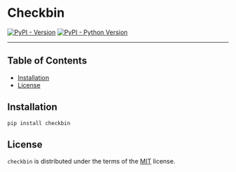 # Checkbin

[![PyPI - Version](https://img.shields.io/pypi/v/checkbin.svg)](https://pypi.org/project/checkbin)
[![PyPI - Python Version](https://img.shields.io/pypi/pyversions/checkbin.svg)](https://pypi.org/project/checkbin)

---

## Table of Contents

- [Installation](#installation)
- [License](#license)

## Installation

```console
pip install checkbin
```

## License

`checkbin` is distributed under the terms of the [MIT](https://spdx.org/licenses/MIT.html) license.
